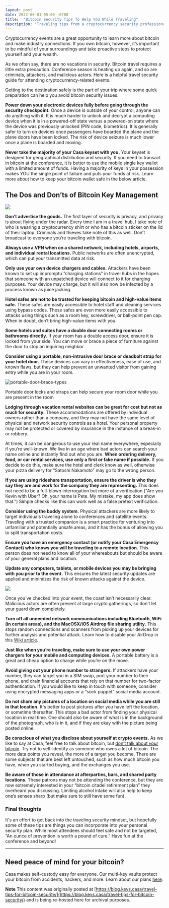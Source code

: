 ```yaml
---
layout: post
date: 2022-06-01 05:00 -0700
title:  "Bitcoin Security Tips To Help You While Traveling"
description: "Traveling tips from a cryptocurrency security professional"
---
```


Cryptocurrency events are a great opportunity to learn more about bitcoin and make industry connections. If you own bitcoin, however, it’s important to be mindful of your surroundings and take proactive steps to protect yourself and your wealth.

As we often say, there are no vacations in security. Bitcoin travel requires a little extra precaution. Conference season is heating up again, and so are criminals, attackers, and malicious actors. Here is a helpful travel security guide for attending cryptocurrency-related events.

Getting to the destination safely is the part of your trip where some quick preparation can help you avoid bitcoin security issues.

**Power down your electronic devices fully before going through the security checkpoint.** Once a device is outside of your control, anyone can do anything with it. It is much harder to unlock and decrypt a computing device when it is in a powered-off state versus a powered-on state where the device was previously unlocked (PIN code, biometrics). It is generally safer to turn on devices once passengers have boarded the plane and the plane doors have been locked. The risk of device seizure is much lower once a plane is boarded and moving.

**Never take the majority of your Casa keyset with you.** Your keyset is designed for geographical distribution and security. If you need to transact in bitcoin at the conference, it is better to use the mobile single key wallet with a limited amount of funds. Having a majority of keys in your possession makes YOU the single point of failure and puts your funds at risk. Learn more about how to keep your bitcoin wallet safe in the below article.

## The Dos and Don’ts of Bitcoin Key Management

![](https://blog.keys.casa/the-dos-and-donts-of-bitcoin-key-management/)

**Don’t advertise the goods.** The first layer of security is privacy, and privacy is about flying under the radar. Every time I am in a travel hub, I take note of who is wearing a cryptocurrency shirt or who has a bitcoin sticker on the lid of their laptop. Criminals and thieves take note of this as well. Don’t broadcast to everyone you’re traveling with bitcoin.

****Always use a VPN when on a shared network, including hotels, airports, and individual rental locations.**** Public networks are often unencrypted, which can put your transmitted data at risk.

****Only use your own device chargers and cables.**** Attackers have been known to set up impromptu “charging stations” in travel hubs in the hopes that someone with an unpatched device will connect to it for charging purposes. Your device may charge, but it will also now be infected by a process known as juice jacking.

****Hotel safes are not to be trusted for keeping bitcoin and high-value items safe.**** These safes are easily accessible to hotel staff and cleaning services using bypass codes. These safes are even more easily accessible to attacks using things such as a room key, screwdriver, or ball-point pen cap. When in doubt, don’t bring high-value items with you.

**Some hotels and suites have a double door connecting rooms or bathrooms directly.** If your room has a double access door, ensure it is locked from your side. You can move or brace a piece of furniture against the door to stop an inquiring neighbor.

****Consider using a portable, non-intrusive door brace or deadbolt strap for your hotel door.**** These devices can vary in effectiveness, ease of use, and known flaws, but they can help prevent an unwanted visitor from gaining entry while you are in your room.

![portable-door-brace-types](https://blog.keys.casa/content/images/2021/05/Screen-Shot-2021-05-28-at-9.46.41-AM.png)

Portable door locks and straps can help secure your room door while you are present in the room

****Lodging through vacation rental websites can be great for cost but not as much for security.**** These accommodations are offered by individual owners rather than a company, and they may not have the same level of physical and network security controls as a hotel. Your personal property may not be protected or covered by insurance in the instance of a break-in or robbery.

At times, it can be dangerous to use your real name everywhere, especially if you’re well-known. We live in an age where bad actors can search your name online and instantly find out who you are. **When ordering delivery, food, or car rental services, use only a first or fake name if possible.** If you decide to do this, make sure the hotel and clerk know as well, otherwise your pizza delivery for “Satoshi Nakamoto” may go to the wrong person.

****If you are using rideshare transportation, ensure the driver is who they say they are and work for the company they are representing.**** This does not need to be a full-blown interrogation but more of a verification ("Are you Kevin with Uber? Oh, your name is Pete. My mistake, my app does show that.") Simple checks like this can work well as a false pretext verification.

****Consider using the buddy system.**** Physical attackers are more likely to target individuals traveling alone to conferences and satellite events. Traveling with a trusted companion is a smart practice for venturing into unfamiliar and potentially unsafe areas, and it has the bonus of allowing you to split transportation costs.

****Ensure you have an emergency contact (or notify your Casa Emergency Contact) who knows you will be traveling to a remote location.**** This person does not need to know all of your whereabouts but should be aware of your general plans and location.

****Update any computers, tablets, or mobile devices you may be bringing with you prior to the event.**** This ensures the latest security updates are applied and minimizes the risk of known attacks against the device.

![](https://lh3.googleusercontent.com/vjJoiLmxrywkTVGIVaYeJ8q_OmbTOZN6usfuGEFRw9lK2Y1f1joyATcZ7RUDC-5pRYoga6joQ5QvCSkVJMhhRAs8IyyWmqYCljj5qI0Vrfk_HEUo7QMXGfX4_M8ZCRqbL6tuntPf)

Once you’ve checked into your event, the coast isn’t necessarily clear. Malicious actors are often present at large crypto gatherings, so don’t let your guard down completely.

****Turn off all unneeded network communications including Bluetooth, WiFi (in certain areas), and the MacOSX/iOS Airdrop file sharing utility.**** This stops random connections and scanners from picking up your devices for further analysis and potential attack. Learn how to disable your AirDrop in this [Wiki article](https://www.wikihow.com/Turn-Off-AirDrop?ref=blog.keys.casa).

****Just like when you’re traveling, make sure to use your own power chargers for your mobile and computing devices.**** A portable battery is a great and cheap option to charge while you’re on the move.

****Avoid giving out your phone number to strangers.**** If attackers have your number, they can target you in a SIM swap, port your number to their phone, and drain financial accounts that rely on that number for two-factor authentication. If you would like to keep in touch with someone, consider using encrypted messaging apps or a “sock puppet” social media account.

****Do not share any pictures of a location on social media while you are still in that location.**** It's better to post pictures after you have left the location, or sometime thereafter. This stops a bad actor from finding your physical location in real time. One should also be aware of what is in the background of the photograph, who is in it, and if they are okay with the picture being posted online.

****Be conscious of what you disclose about yourself at crypto events.**** As we like to say at Casa, feel free to talk about bitcoin, but [don’t talk about _your_ bitcoin](https://blog.keys.casa/why-you-shouldnt-talk-about-your-bitcoin/). Try not to self-identify as someone who owns a lot of bitcoin. The more data points you reveal, the more of a target you become. There are some subjects that are best left untouched, such as how much bitcoin you have, when you started buying, and the exchanges you use.

****Be aware of those in attendance at afterparties, bars, and shared party locations.**** These patrons may not be attending the conference, but they are now extremely interested in your “bitcoin citadel retirement plan” they overheard you discussing. Limiting alcohol intake will also help to keep one’s senses sharp (but make sure to still have some fun).

### Final thoughts

It's an effort to get back into the traveling security mindset, but hopefully some of these tips are things you can incorporate into your personal security plan. While most attendees should feel safe and not be targeted, “An ounce of prevention is worth a pound of cure.” Have fun at the conference and beyond!

* * *

**Need peace of mind for your bitcoin?**
----------------------------------------

Casa makes self-custody easy for everyone. Our multi-key vaults protect your bitcoin from accidents, hackers, and more. Learn about our plans [here](https://keys.casa/pricing/?ref=ron.stoner.com).

**Note**
This content was originally posted at [https://blog.keys.casa/travel-tips-for-bitcoin-security/](https://blog.keys.casa/travel-tips-for-bitcoin-security/) and is being re-hosted here for archival purposes.